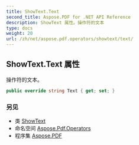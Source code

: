 ```yaml
---
title: ShowText.Text
second_title: Aspose.PDF for .NET API Reference
description: ShowText 属性。操作符的文本
type: docs
weight: 20
url: /zh/net/aspose.pdf.operators/showtext/text/
---
```

## ShowText.Text 属性

操作符的文本。

```csharp
public override string Text { get; set; }
```

### 另见

* 类 [ShowText](../)
* 命名空间 [Aspose.Pdf.Operators](../../../aspose.pdf.operators/)
* 程序集 [Aspose.PDF](../../../)
